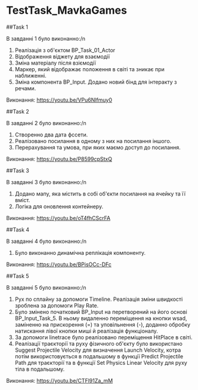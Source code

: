 # TestTask_MavkaGames

##Task 1

В завданні 1 було виконанно:/n
1. Реалізація з об'єктом BP_Task_01_Actor
2. Відображення віджету для взаємодії
3. Зміна матеріалу після взіємодії
4. Маркер, який відображає положення в світі та зникає при наближенні.
5. Зміна компонента BP_Input. Додано новий бінд для інтеракту з речами.

Виконання: https://youtu.be/VPu6Nlfmuy0


##Task 2

В завданні 2 було виконанно:/n
1. Створенно два дата фссети.
2. Реалізовано посилання в одному з них на посилання іншого.
3. Перерахування та умова, при яких маємо доступ до посилання.

Виконання: https://youtu.be/P8599cpStxQ

##Task 3

В завданні 3 було виконанно:/n
1.  Додано мапу, яка містить в собі об'єкти посилання на ячейку та її вміст.
2.  Логіка для оновлення контейнеру.

Виконання: https://youtu.be/oT4fhCScrFA

##Task 4

В завданні 4 було виконанно:/n
1. Було виконанно динамічна реплікація компоненту.

Виконання: https://youtu.be/BPisOCc-DFc

##Task 5

В завданні 5 було виконанно:/n
1. Рух по сплайну за допомоги Timeline. Реалізація зміни швидкості зроблена за допомоги Play Rate.
2. Було змінено початковий BP_Input на перетворений на його основі BP_Input_Task_5. В ньому видаленно переміщення на кнопки wsad, заміненно на прискорення (=) та уповільнення (-), доданно обробку натискання лівої кнопки миші й реалізація функціоналу.
3. За допомоги linetrace було реалізовано переміщення HitPlace в світі.
4. Реалізації траєкторії та руху фізичного об'єкту було використано Suggest Projectile Velocity для визначення Launch Velocity, котра потім використовується в подальшому в функції Predict Projectile Path для траєкторії та в функції Set Physics Linear Velocity для руху тіла в подальшому.

Виконання: https://youtu.be/CTFl91Za_mM
